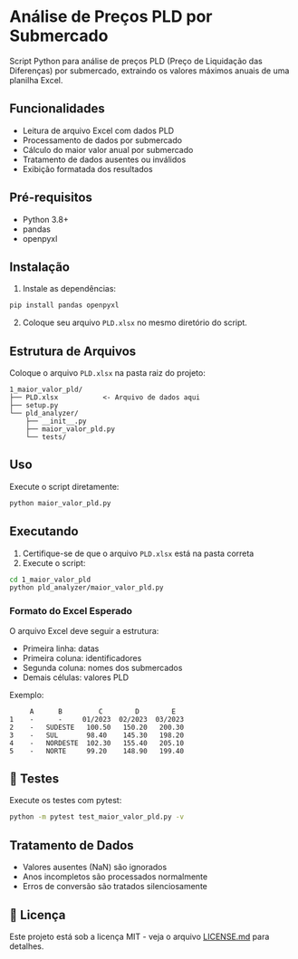 # Análise de Preços PLD por Submercado

Script Python para análise de preços PLD (Preço de Liquidação das Diferenças) por submercado, extraindo os valores máximos anuais de uma planilha Excel.

## Funcionalidades

- Leitura de arquivo Excel com dados PLD
- Processamento de dados por submercado
- Cálculo do maior valor anual por submercado
- Tratamento de dados ausentes ou inválidos
- Exibição formatada dos resultados

## Pré-requisitos

- Python 3.8+
- pandas
- openpyxl

## Instalação

1. Instale as dependências:
```bash
pip install pandas openpyxl
```

2. Coloque seu arquivo `PLD.xlsx` no mesmo diretório do script.

## Estrutura de Arquivos

Coloque o arquivo `PLD.xlsx` na pasta raiz do projeto:

```
1_maior_valor_pld/
├── PLD.xlsx           <- Arquivo de dados aqui
├── setup.py
└── pld_analyzer/
    ├── __init__.py
    ├── maior_valor_pld.py
    └── tests/
```

## Uso

Execute o script diretamente:
```bash
python maior_valor_pld.py
```

## Executando

1. Certifique-se de que o arquivo `PLD.xlsx` está na pasta correta
2. Execute o script:
```bash
cd 1_maior_valor_pld
python pld_analyzer/maior_valor_pld.py
```

### Formato do Excel Esperado

O arquivo Excel deve seguir a estrutura:
- Primeira linha: datas
- Primeira coluna: identificadores
- Segunda coluna: nomes dos submercados
- Demais células: valores PLD

Exemplo:
```
     A      B         C        D        E
1    -      -     01/2023  02/2023  03/2023
2    -   SUDESTE   100.50   150.20   200.30
3    -   SUL       98.40    145.30   198.20
4    -   NORDESTE  102.30   155.40   205.10
5    -   NORTE     99.20    148.90   199.40
```

## 🧪 Testes

Execute os testes com pytest:
```bash
python -m pytest test_maior_valor_pld.py -v
```

## Tratamento de Dados

- Valores ausentes (NaN) são ignorados
- Anos incompletos são processados normalmente
- Erros de conversão são tratados silenciosamente

## 📄 Licença

Este projeto está sob a licença MIT - veja o arquivo [LICENSE.md](LICENSE.md) para detalhes.